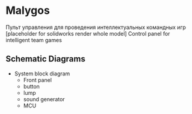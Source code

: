 # Malygos
Пульт управления для проведения интеллектуальных командных игр 
[placeholder for solidworks render whole model]
Control panel for intelligent team games

Schematic Diagrams
---
- System block diagram
	- Front panel
	- button
	- lump
	- sound generator
	- MCU


<!--stackedit_data:
eyJoaXN0b3J5IjpbLTEyNTg0NDMwNzFdfQ==
-->